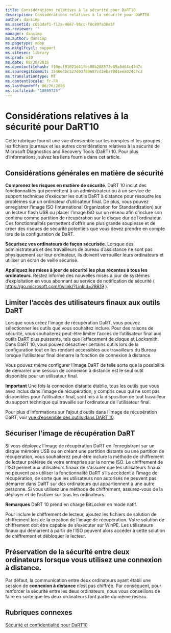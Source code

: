 ```yaml
---
title: Considérations relatives à la sécurité pour DaRT10
description: Considérations relatives à la sécurité pour DaRT10
author: dansimp
ms.assetid: c653daf1-f12a-4667-98cc-f0c89fa38e3f
ms.reviewer: ''
manager: dansimp
ms.author: dansimp
ms.pagetype: mdop
ms.mktglfcycl: support
ms.sitesec: library
ms.prod: w10
ms.date: 08/30/2016
ms.openlocfilehash: f10ecf81021d41fbc08b288573c05a8d64c47d7c
ms.sourcegitcommit: 354664bc527d93f80687cd2eba70d1eea024c7c3
ms.translationtype: MT
ms.contentlocale: fr-FR
ms.lasthandoff: 06/26/2020
ms.locfileid: "10809725"
---
```

# Considérations relatives à la sécurité pour DaRT10


Cette rubrique fournit une vue d’ensemble sur les comptes et les groupes, les fichiers journaux et les autres considérations relatives à la sécurité de Microsoft Diagnostics and Recovery Tools (DaRT) 10. Pour plus d’informations, suivez les liens fournis dans cet article.

## Considérations générales en matière de sécurité


**Comprenez les risques en matière de sécurité**. DaRT 10 inclut des fonctionnalités qui permettent à un administrateur ou à un service de support technique d’exécuter les outils DaRT à distance pour résoudre les problèmes sur un ordinateur d’utilisateur final. De plus, vous pouvez enregistrer l’image ISO (International Organization for Standardization) sur un lecteur flash USB ou placer l’image ISO sur un réseau afin d’inclure son contenu comme partition de récupération sur le disque dur de l’ordinateur. Ces fonctionnalités permettent d’offrir une plus grande souplesse et de créer des risques de sécurité potentiels que vous devez prendre en compte lors de la configuration de DaRT.

**Sécurisez vos ordinateurs de façon sécurisée**. Lorsque des administrateurs et des travailleurs de bureau d’assistance ne sont pas physiquement sur leur ordinateur, ils doivent verrouiller leurs ordinateurs et utiliser un écran de veille sécurisé.

**Appliquez les mises à jour de sécurité les plus récentes à tous les ordinateurs**. Restez informé des nouvelles mises à jour de systèmes d’exploitation en vous abonnant au service de notification de sécurité ( <https://go.microsoft.com/fwlink/?LinkId=28819> ).

## Limiter l’accès des utilisateurs finaux aux outils DaRT


Lorsque vous créez l’image de récupération DaRT, vous pouvez sélectionner les outils que vous souhaitez inclure. Pour des raisons de sécurité, vous souhaiterez peut-être limiter l’accès de l’utilisateur final aux outils DaRT plus puissants, tels que l’effacement de disque et Locksmith. Dans DaRT 10, vous pouvez désactiver certains outils lors de la configuration tout en les rendant accessibles aux travailleurs du Bureau lorsque l’utilisateur final démarre la fonction de connexion à distance.

Vous pouvez même configurer l’image DaRT de telle sorte que la possibilité de démarrer une session de connexion à distance est le seul outil disponible pour un utilisateur final.

**Important**  Une fois la connexion distante établie, tous les outils que vous avez inclus dans l’image de récupération, y compris ceux qui ne sont pas disponibles pour l’utilisateur final, sont mis à la disposition de tout travailleur du support technique qui travaille sur l’ordinateur de l’utilisateur final.

 

Pour plus d’informations sur l’ajout d’outils dans l’image de récupération DaRT, voir [vue d’ensemble des outils dans DART 10](overview-of-the-tools-in-dart-10.md).

## Sécuriser l’image de récupération DaRT


Si vous déployez l’image de récupération DaRT en l’enregistrant sur un disque mémoire USB ou en créant une partition distante ou une partition de récupération, vous souhaiterez peut-être inclure la méthode de chiffrement de lecteur préférée de votre entreprise sur la norme ISO. Le chiffrement de l’ISO permet aux utilisateurs finaux de s’assurer que les utilisateurs finaux ne peuvent pas utiliser la fonctionnalité DaRT s’ils accèdent à l’image de récupération, de sorte que les utilisateurs non autorisés ne peuvent pas démarrer dans DaRT sur des ordinateurs qui appartiennent à une autre personne. Si vous utilisez une méthode de chiffrement, assurez-vous de la déployer et de l’activer sur tous les ordinateurs.

**Remarques**  DaRT 10 prend en charge BitLocker en mode natif.

 

Pour inclure le chiffrement de lecteur, ajoutez les fichiers de solution de chiffrement lors de la création de l’image de récupération. Votre solution de chiffrement doit être capable de s’exécuter sur WinPE. Les utilisateurs finaux qui démarrent à partir de l’ISO peuvent alors accéder à cette solution de chiffrement et débloquer le lecteur.

## Préservation de la sécurité entre deux ordinateurs lorsque vous utilisez une connexion à distance.


Par défaut, la communication entre deux ordinateurs ayant établi une session de **connexion à distance** n’est pas chiffrée. Par conséquent, pour renforcer la sécurité entre les deux ordinateurs, nous vous conseillons de faire en sorte que les deux ordinateurs font partie du même réseau.

## Rubriques connexes


[Sécurité et confidentialité pour DaRT10](security-and-privacy-for-dart-10.md)

 

 





